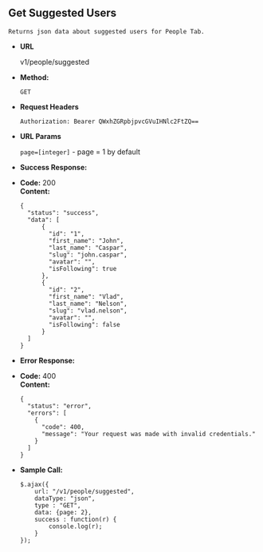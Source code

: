 **Get Suggested Users**
----
    Returns json data about suggested users for People Tab.

* **URL**

    v1/people/suggested

* **Method:**

    `GET`

*  **Request Headers**

    `Authorization: Bearer QWxhZGRpbjpvcGVuIHNlc2FtZQ==`
    
*  **URL Params**
    
    `page=[integer]` - page = 1 by default

* **Success Response:**

* **Code:** 200 <br />
**Content:**
    ```
    {
      "status": "success",
      "data": [
          {
            "id": "1",
            "first_name": "John",
            "last_name": "Caspar",
            "slug": "john.caspar",
            "avatar": "",
            "isFollowing": true
          },
          {
            "id": "2",
            "first_name": "Vlad",
            "last_name": "Nelson",
            "slug": "vlad.nelson",
            "avatar": "",
            "isFollowing": false
          }
      ]
    }
    ```

* **Error Response:**

* **Code:** 400 <br />
**Content:**
    ```
    {
      "status": "error",
      "errors": [
        {
          "code": 400,
          "message": "Your request was made with invalid credentials."
        }
      ]
    }
    ```

* **Sample Call:**

    ```
    $.ajax({
        url: "/v1/people/suggested",
        dataType: "json",
        type : "GET",
        data: {page: 2},
        success : function(r) {
            console.log(r);
        }
    });
    ```